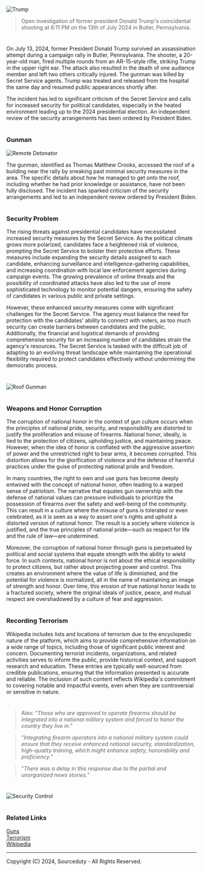 ![Trump](https://github.com/user-attachments/assets/0a12e2fb-8a1c-4ee6-8843-7e099fab0a4a)

>  Open investigation of former president Donald Trump's coincidental shooting at 6:11 PM on the 13th of July 2024 in Butler, Pennsylvania.

#

On July 13, 2024, former President Donald Trump survived an assassination attempt during a campaign rally in Butler, Pennsylvania. The shooter, a 20-year-old man, fired multiple rounds from an AR-15–style rifle, striking Trump in the upper right ear. The attack also resulted in the death of one audience member and left two others critically injured. The gunman was killed by Secret Service agents. Trump was treated and released from the hospital the same day and resumed public appearances shortly after.

The incident has led to significant criticism of the Secret Service and calls for increased security for political candidates, especially in the heated environment leading up to the 2024 presidential election. An independent review of the security arrangements has been ordered by President Biden​.

#
### Gunman

![Remote Detonator](https://github.com/user-attachments/assets/8417c5e6-a705-434a-bab0-bb0a7a5bea4e)

The gunman, identified as Thomas Matthew Crooks, accessed the roof of a building near the rally by sneaking past minimal security measures in the area. The specific details about how he managed to get onto the roof, including whether he had prior knowledge or assistance, have not been fully disclosed. The incident has sparked criticism of the security arrangements and led to an independent review ordered by President Biden.

#
### Security Problem

The rising threats against presidential candidates have necessitated increased security measures by the Secret Service. As the political climate grows more polarized, candidates face a heightened risk of violence, prompting the Secret Service to bolster their protective efforts. These measures include expanding the security details assigned to each candidate, enhancing surveillance and intelligence-gathering capabilities, and increasing coordination with local law enforcement agencies during campaign events. The growing prevalence of online threats and the possibility of coordinated attacks have also led to the use of more sophisticated technology to monitor potential dangers, ensuring the safety of candidates in various public and private settings.

However, these enhanced security measures come with significant challenges for the Secret Service. The agency must balance the need for protection with the candidates' ability to connect with voters, as too much security can create barriers between candidates and the public. Additionally, the financial and logistical demands of providing comprehensive security for an increasing number of candidates strain the agency's resources. The Secret Service is tasked with the difficult job of adapting to an evolving threat landscape while maintaining the operational flexibility required to protect candidates effectively without undermining the democratic process.

#

![Roof Gunman](https://github.com/user-attachments/assets/06680935-d474-4db6-9aba-8b32efc25008)

#
### Weapons and Honor Corruption

The corruption of national honor in the context of gun culture occurs when the principles of national pride, security, and responsibility are distorted to justify the proliferation and misuse of firearms. National honor, ideally, is tied to the protection of citizens, upholding justice, and maintaining peace. However, when the idea of honor is conflated with the aggressive assertion of power and the unrestricted right to bear arms, it becomes corrupted. This distortion allows for the glorification of violence and the defense of harmful practices under the guise of protecting national pride and freedom.

In many countries, the right to own and use guns has become deeply entwined with the concept of national honor, often leading to a warped sense of patriotism. The narrative that equates gun ownership with the defense of national values can pressure individuals to prioritize the possession of firearms over the safety and well-being of the community. This can result in a culture where the misuse of guns is tolerated or even celebrated, as it is seen as a way to assert one's rights and uphold a distorted version of national honor. The result is a society where violence is justified, and the true principles of national pride—such as respect for life and the rule of law—are undermined.

Moreover, the corruption of national honor through guns is perpetuated by political and social systems that equate strength with the ability to wield force. In such contexts, national honor is not about the ethical responsibility to protect citizens, but rather about projecting power and control. This creates an environment where the value of life is diminished, and the potential for violence is normalized, all in the name of maintaining an image of strength and honor. Over time, this erosion of true national honor leads to a fractured society, where the original ideals of justice, peace, and mutual respect are overshadowed by a culture of fear and aggression.

#
### Recording Terrorism

Wikipedia includes lists and locations of terrorism due to the encyclopedic nature of the platform, which aims to provide comprehensive information on a wide range of topics, including those of significant public interest and concern. Documenting terrorist incidents, organizations, and related activities serves to inform the public, provide historical context, and support research and education. These entries are typically well-sourced from credible publications, ensuring that the information presented is accurate and reliable. The inclusion of such content reflects Wikipedia's commitment to covering notable and impactful events, even when they are controversial or sensitive in nature.

#

> Alex: "*Those who are approved to operate firearms should be integrated into a national military system and forced to honor the country they live in.*"

> "*Integrating firearm operators into a national military system could ensure that they receive enhanced national security, standardization, high-quality training, which might enhance safety, honorability and proficiency.*"

> "*There was a delay in this response due to the partial and unorganized news stories.*"

#

![Security Control](https://github.com/user-attachments/assets/5eeb7c0c-67da-41b9-b384-3138bf031c25)

#
### Related Links

[Guns](https://github.com/sourceduty/Guns)
<br>
[Terrorism](https://github.com/sourceduty/Terrorism)
<br>
[Wikipedia](https://github.com/sourceduty/Wikipedia)

***
Copyright (C) 2024, Sourceduty - All Rights Reserved.
